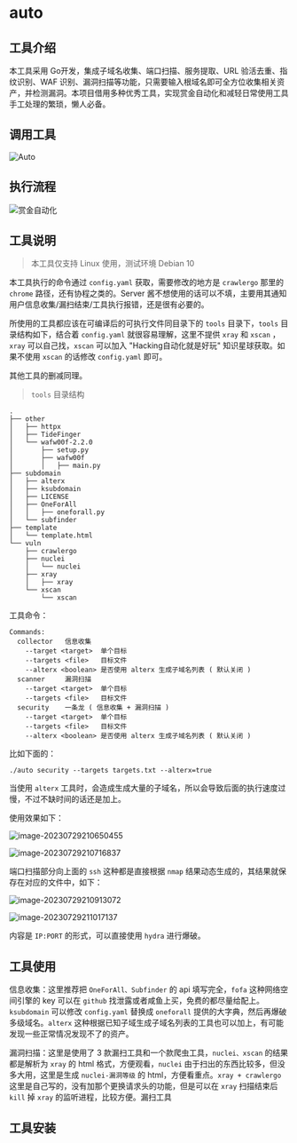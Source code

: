 # auto

## 工具介绍

本工具采用 Go开发，集成子域名收集、端口扫描、服务提取、URL 验活去重、指纹识别、WAF 识别、漏洞扫描等功能，只需要输入根域名即可全方位收集相关资产，并检测漏洞。本项目借用多种优秀工具，实现赏金自动化和减轻日常使用工具手工处理的繁琐，懒人必备。

## 调用工具

![Auto](https://gallery-1310215391.cos.ap-beijing.myqcloud.com/img/Auto.png)



## 执行流程

![赏金自动化](https://gallery-1310215391.cos.ap-beijing.myqcloud.com/img/%E8%B5%8F%E9%87%91%E8%87%AA%E5%8A%A8%E5%8C%96.png)

## 工具说明

> 本工具仅支持 Linux 使用，测试环境 Debian 10

本工具执行的命令通过 `config.yaml` 获取，需要修改的地方是 `crawlergo` 那里的 `chrome` 路径，还有协程之类的。Server 酱不想使用的话可以不填，主要用其通知用户信息收集/漏扫结束/工具执行报错，还是很有必要的。

所使用的工具都应该在可编译后的可执行文件同目录下的 `tools` 目录下，`tools` 目录结构如下，结合着 `config.yaml` 就很容易理解，这里不提供 `xray` 和 `xscan` ，`xray` 可以自己找，`xscan` 可以加入 "Hacking自动化就是好玩" 知识星球获取。如果不使用 `xscan` 的话修改 `config.yaml` 即可。

其他工具的删减同理。

> `tools` 目录结构

```
.
├── other
│   ├── httpx
│   ├── TideFinger
│   └── wafw00f-2.2.0
│       ├── setup.py
│       ├── wafw00f
│       │   ├── main.py
├── subdomain
│   ├── alterx
│   ├── ksubdomain
│   ├── LICENSE
│   ├── OneForAll
│   │   ├── oneforall.py
│   └── subfinder
├── template
│   └── template.html
└── vuln
    ├── crawlergo
    ├── nuclei
    │   └── nuclei
    ├── xray
    │   ├── xray
    └── xscan
        └── xscan
```

工具命令：

```
Commands:
  collector   信息收集
    --target <target>  单个目标
    --targets <file>   目标文件
    --alterx <boolean> 是否使用 alterx 生成子域名列表 ( 默认关闭 )
  scanner     漏洞扫描
    --target <target>  单个目标
    --targets <file>   目标文件
  security    一条龙 ( 信息收集 + 漏洞扫描 )
    --target <target>  单个目标
    --targets <file>   目标文件
    --alterx <boolean> 是否使用 alterx 生成子域名列表 ( 默认关闭 )
```

比如下面的：

```
./auto security --targets targets.txt --alterx=true
```

当使用  `alterx` 工具时，会造成生成大量的子域名，所以会导致后面的执行速度过慢，不过不缺时间的话还是加上。

使用效果如下：

![image-20230729210650455](https://gallery-1310215391.cos.ap-beijing.myqcloud.com/img/image-20230729210650455.png)

![image-20230729210716837](https://gallery-1310215391.cos.ap-beijing.myqcloud.com/img/image-20230729210716837.png)

端口扫描部分向上面的 `ssh` 这种都是直接根据 `nmap` 结果动态生成的，其结果就保存在对应的文件中，如下：

![image-20230729210913072](https://gallery-1310215391.cos.ap-beijing.myqcloud.com/img/image-20230729210913072.png)

![image-20230729211017137](https://gallery-1310215391.cos.ap-beijing.myqcloud.com/img/image-20230729211017137.png)

内容是 `IP:PORT` 的形式，可以直接使用 `hydra` 进行爆破。

## 工具使用

信息收集：这里推荐把 `OneForAll、Subfinder` 的 api 填写完全，`fofa` 这种网络空间引擎的 key 可以在 `github` 找泄露或者咸鱼上买，免费的都尽量给配上。`ksubdomain` 可以修改 `config.yaml` 替换成 `oneforall` 提供的大字典，然后再爆破多级域名。`alterx` 这种根据已知子域生成子域名列表的工具也可以加上，有可能发现一些正常情况发现不了的资产。

漏洞扫描：这里是使用了 3 款漏扫工具和一个款爬虫工具，`nuclei、xscan` 的结果都是解析为 `xray` 的 html 格式，方便观看，`nuclei` 由于扫出的东西比较多，但没多大用，这里是生成 `nuclei-漏洞等级` 的 html，方便看重点。`xray + crawlergo`  这里是自己写的，没有加那个更换请求头的功能，但是可以在 `xray` 扫描结束后 `kill` 掉 `xray` 的监听进程，比较方便。漏扫工具

## 工具安装



